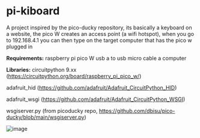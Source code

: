 # pi-kiboard
A project inspired by the pico-ducky repository, its basically a keyboard on a website, the pico W creates an access point (a wifi hotspot), when you go to 192.168.4.1 you can then type on the target computer that has the pico w plugged in

<strong>Requirements:</strong>
raspberry pi pico W
usb a to usb micro cable
a computer

<strong>Libraries:</strong>
circuitpython 9.xx (https://circuitpython.org/board/raspberry_pi_pico_w/)

adafruit_hid (https://github.com/adafruit/Adafruit_CircuitPython_HID)

adafruit_wsgi (https://github.com/adafruit/Adafruit_CircuitPython_WSGI)

wsgiserver.py (from picoducky repo, https://github.com/dbisu/pico-ducky/blob/main/wsgiserver.py)


![image](https://github.com/user-attachments/assets/ff80be36-ec5d-462f-ab98-571791cd0761)

